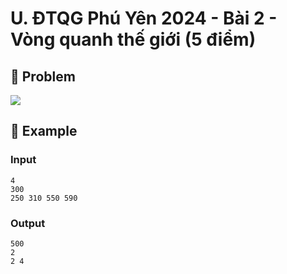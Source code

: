 # U. ĐTQG Phú Yên 2024 - Bài 2 - Vòng quanh thế giới (5 điểm)

## 📖 Problem

![](https://espresso.codeforces.com/3c748d1504983f8021167b685780d14af81a6645.png)


## 🧠 Example

### Input

```text
4
300
250 310 550 590
```

### Output

```text
500
2
2 4
```


